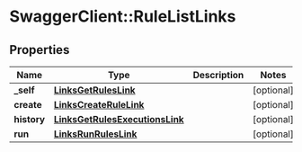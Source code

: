 # SwaggerClient::RuleListLinks

## Properties
Name | Type | Description | Notes
------------ | ------------- | ------------- | -------------
**_self** | [**LinksGetRulesLink**](LinksGetRulesLink.md) |  | [optional] 
**create** | [**LinksCreateRuleLink**](LinksCreateRuleLink.md) |  | [optional] 
**history** | [**LinksGetRulesExecutionsLink**](LinksGetRulesExecutionsLink.md) |  | [optional] 
**run** | [**LinksRunRulesLink**](LinksRunRulesLink.md) |  | [optional] 


